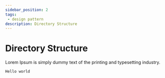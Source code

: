 ```yaml
---
sidebar_position: 2
tags: 
 - design pattern
description: Directory Structure
---
```


# Directory Structure

Lorem Ipsum is simply dummy text of the printing and typesetting industry. 

```
Hello world
```
